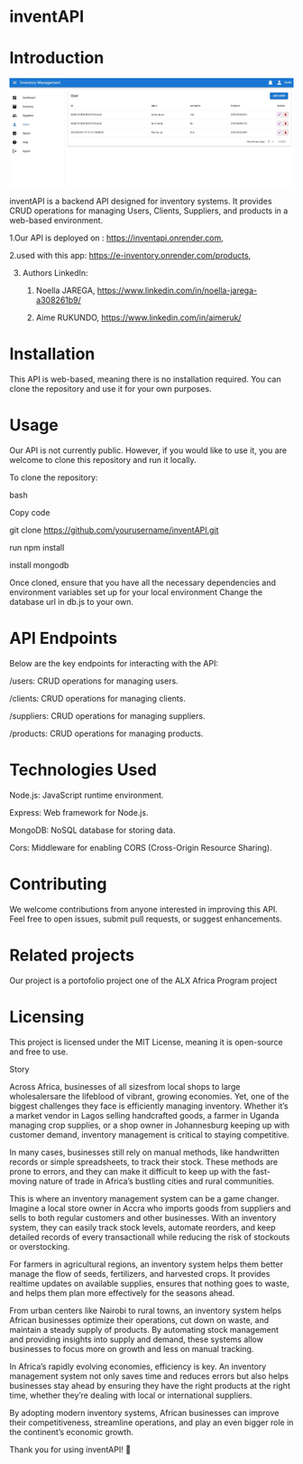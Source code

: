 # inventAPI

# Introduction

![API Screenshot](assets/images/inventory.jpeg)

inventAPI is a backend API designed for inventory systems. It provides CRUD operations for managing Users, Clients, Suppliers, and products in a web-based environment.

1.Our API is deployed on : https://inventapi.onrender.com,

2.used with this app: https://e-inventory.onrender.com/products, 

3. Authors LinkedIn:

    1. Noella JAREGA, https://www.linkedin.com/in/noella-jarega-a308261b9/
    
    2. Aime RUKUNDO, https://www.linkedin.com/in/aimeruk/

# Installation

This API is web-based, meaning there is no installation required. You can clone the repository and use it for your own purposes.

# Usage 

Our API is not currently public. However, if you would like to use it, you are welcome to clone this repository and run it locally.

To clone the repository:

bash

Copy code

git clone https://github.com/yourusername/inventAPI.git

run npm install

install mongodb

Once cloned, ensure that you have all the necessary dependencies and environment variables set up for your local environment
Change the database url in db.js to your own.

# API Endpoints

Below are the key endpoints for interacting with the API:

/users: CRUD operations for managing users.

/clients: CRUD operations for managing clients.

/suppliers: CRUD operations for managing suppliers.

/products: CRUD operations for managing products. 

# Technologies Used

Node.js: JavaScript runtime environment.

Express: Web framework for Node.js.

MongoDB: NoSQL database for storing data.

Cors: Middleware for enabling CORS (Cross-Origin Resource Sharing).


# Contributing

We welcome contributions from anyone interested in improving this API. Feel free to open issues, submit pull requests, or suggest enhancements.

# Related projects
Our project is a portofolio project one of the ALX Africa Program project  

# Licensing

This project is licensed under the MIT License, meaning it is open-source and free to use.

Story

Across Africa, businesses of all sizesfrom local shops to large wholesalersare the lifeblood of vibrant, growing economies. Yet, one of the biggest challenges they face is efficiently managing inventory. Whether it’s a market vendor in Lagos selling handcrafted goods, a farmer in Uganda managing crop supplies, or a shop owner in Johannesburg keeping up with customer demand, inventory management is critical to staying competitive.

In many cases, businesses still rely on manual methods, like handwritten records or simple spreadsheets, to track their stock. These methods are prone to errors, and they can make it difficult to keep up with the fast-moving nature of trade in Africa’s bustling cities and rural communities.

This is where an inventory management system can be a game changer. Imagine a local store owner in Accra who imports goods from suppliers and sells to both regular customers and other businesses. With an inventory system, they can easily track stock levels, automate reorders, and keep detailed records of every transactionall while reducing the risk of stockouts or overstocking.

For farmers in agricultural regions, an inventory system helps them better manage the flow of seeds, fertilizers, and harvested crops. It provides realtime updates on available supplies, ensures that nothing goes to waste, and helps them plan more effectively for the seasons ahead.

From urban centers like Nairobi to rural towns, an inventory system helps African businesses optimize their operations, cut down on waste, and maintain a steady supply of products. By automating stock management and providing insights into supply and demand, these systems allow businesses to focus more on growth and less on manual tracking.

In Africa’s rapidly evolving economies, efficiency is key. An inventory management system not only saves time and reduces errors but also helps businesses stay ahead by ensuring they have the right products at the right time, whether they’re dealing with local or international suppliers.

By adopting modern inventory systems, African businesses can improve their competitiveness, streamline operations, and play an even bigger role in the continent’s economic growth.

Thank you for using inventAPI! 🙌

